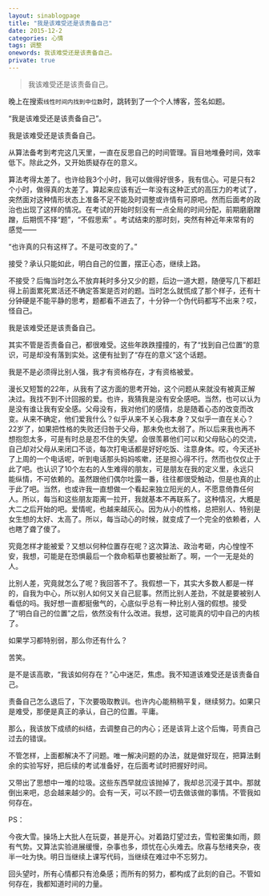 ```yaml
---
layout: sinablogpage
title: "我是该难受还是该责备自己"
date: 2015-12-2
categories: 心情 
tags: 调整
onewords: 我该难受还是该责备自己。
private: true
---
```

> 我该难受还是该责备自己。

晚上在搜索`线性时间内找到中位数`时，跳转到了一个个人博客，签名如题。

“我是该难受还是该责备自己”。

我是该难受还是该责备自己。

从算法备考到考完这几天里，一直在反思自己的时间管理。盲目地堆叠时间，效率低下。除此之外，又开始质疑存在的意义。

算法考得太差了。也许给我3个小时，我可以做得好很多，我有信心。可是只有2个小时，做得真的太差了。算起来应该有近一年没有这种正式的高压力的考试了，突然面对这种情形状态上准备不足不能及时调整或许情有可原吧。然而后面考的政治也出现了这样的情况。在考试的开始时刻没有一点全局的时间分配，前期磨磨蹭蹭，后期慌不择“题”，“不假思索” 。考试结束的那时刻，突然有种近年来常有的感觉——

“也许真的只有这样了。不是可改变的了。”

接受？承认只能如此，明白自己的位置，摆正心态，继续上路。

不接受？后悔当时怎么不放弃耗时多分又少的题，后边一道大题，随便写几下都赶得上前面累死累活还不确定答案是否对的题。当时怎么就慌成了那个样子，还有十分钟硬是不能平静的思考，题都看不进去了，十分钟一个伪代码都写不出来？哎，怪自己。

我是该难受还是该责备自己。

其实不管是否责备自己，都很难受。这些年跌跌撞撞的，有了“找到自己位置”的意识，可是却没有落到实处。这便有扯到了“存在的意义”这个话题。

我是不是必须得比别人强，我才有资格存在，才有资格被爱。

漫长又短暂的22年，从我有了这方面的思考开始，这个问题从来就没有被真正解决过。我找不到不计回报的爱。也许，我猜我是没有安全感吧。当然，也可以认为是没有谁让我有安全感。父母没有，我对他们的感情，总是随着心态的改变而改变。从来不确定，他们爱我什么？似乎从来不关心我本身？又似乎一直在关心？22岁了，如果把性格的失败还归咎于父母，那未免也太弱了。所以后来我也再不想抱怨太多，可是有时总是忍不住的失望。会很羡慕他们可以和父母贴心的交流，自己却对父母从来闭口不谈，每次打电话都是好好吃饭、注意身体。哎，今天还补了上周的一个电话呢，听到电话那头妈妈咳嗽，还是担心得不行。然而也仅仅止于此了吧。也认识了10个左右的人生难得的朋友，可是朋友在我的定义里，永远只能纵情，不可依赖的。虽然跟他们偶尔吐露一番，往往都很受触动，但是也真的止于此了吧。当然，也或许我一直想做一个看起来独立阳光的人，不愿意倚靠任何人。所以，每当和这些朋友距离一拉开，我就基本不再联系了。这种情况，大概是大二之后开始的吧。爱情呢，也越来越灰心。因为从小的性格，总把别人、特别是女生想的太好、太高了。所以，每当动心的时候，就变成了一个完全的依赖者，人也瞎了聋了傻了。

究竟怎样才能被爱？又想以何种位置存在呢？这次算法、政治考砸，内心惶惶不安，我想，可能是在恐惧最后一个救命稻草也要被扯断了。啊，一个一无是处的人。

比别人差，究竟就怎么了呢？我回答不了。我假想一下，其实大多数人都是一样的，自我为中心，所以别人如何又关自己屁事。然而比别人差劲，不就是要被别人看低的吗。我好想一直都挺傲气的，心底似乎总有一种比别人强的假想。接受了“明白自己的位置”之后，依然没有什么改进。我想，这可能真的切中自己的内核了。

如果学习都特别弱，那么你还有什么？

苦笑。

是不是该高歌，“我该如何存在？”心中迷茫，焦虑。我不知道该难受还是该责备自己。

责备自己怎么退后了，下次要吸取教训。也许内心能稍稍平复，继续努力。如果只是难受，那便是真正的承认，自己的位置。平庸。

那么，我该放下成绩的纠结，去调整自己的内心；还是该背上这个后悔，苛责自己过去的错误。

不管怎样，上面都解决不了问题。唯一解决问题的办法，就是做好现在，把算法剩余的实验写好，把后续的考试准备好，在后面考试时把握好时间。

又带出了思想中一堆的垃圾。这些东西早就应该抛掉了，我却总沉浸于其中。那就倒出来吧，总会越来越少的。会有一天，可以不顾一切去做该做的事情。不管我如何存在。

PS：

今夜大雪。操场上大批人在玩耍，甚是开心。对着路灯望过去，雪粒密集如雨，颇有气势。又算法实验进展缓慢，杂事也多，烦忧在心头难去。欣喜与愁绪夹杂，夜半一吐为快。明日当继续上课写代码，当继续在难过中不忘努力。

回头望时，所有心情都只有沧桑感；而所有的努力，都构成了此刻的自己。不管如何存在，我都知道时间的力量。
